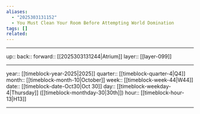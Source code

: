 ```yaml
---
aliases:
  - "2025303131152"
  - You Must Clean Your Room Before Attempting World Domination
tags: []
related:
---
```




***

up:: 
back:: 
forward:: [[2025303131244|Atrium]]
layer:: [[layer-099]]

***

year:: [[timeblock-year-2025|2025]]
quarter:: [[timeblock-quarter-4|Q4]]
month:: [[timeblock-month-10|October]]
week:: [[timeblock-week-44|W44]]
date:: [[timeblock-date-Oct30|Oct 30]]
day:: [[timeblock-weekday-4|Thursday]] ([[timeblock-monthday-30|30th]])
hour:: [[timeblock-hour-13|H13]]

***
